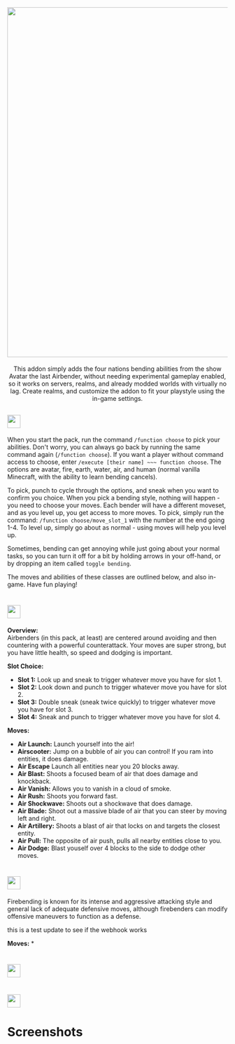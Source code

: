 <div align="center">
  
## <img src="https://i.imgur.com/VikqUO3.png" border="0" width="800">

This addon simply adds the four nations bending abilities from the show Avatar the last Airbender, without needing experimental gameplay enabled, so it works on servers, realms, and already modded worlds with virtually no lag. Create realms, and customize the addon to fit your playstyle using the in-game settings. 
 
<div align="left">
  
## <img src="https://i.imgur.com/wcwCiiZ.png" border="0"  height="30">
  
When you start the pack, run the command `/function choose` to pick your abilities. Don't worry, you can always go back by running the same command again (`/function choose`). If you want a player without command access to choose, enter `/execute [their name] ~~~ function choose`. The options are avatar, fire, earth, water, air, and human (normal vanilla Minecraft, with the ability to learn bending cancels). 
  
To pick, punch to cycle through the options, and sneak when you want to confirm you choice. When you pick a bending style, nothing will happen - you need to choose your moves. Each bender will have a different moveset, and as you level up, you get access to more moves. To pick, simply run the command: `/function choose/move_slot_1` with the number at the end going 1-4. To level up, simply go about as normal - using moves will help you level up. 
  
Sometimes, bending can get annoying while just going about your normal tasks, so you can turn it off for a bit by holding arrows in your off-hand, or by dropping an item called `toggle bending`.
  
The moves and abilities of these classes are outlined below, and also in-game.
Have fun playing! 

  
# <img src="https://i.imgur.com/jqVUQjE.png" border="0" height="30">

**Overview:**<br>
Airbenders (in this pack, at least) are centered around avoiding and then countering with a powerful counterattack. Your moves are super strong, but you have little health, so speed and dodging is important.

**Slot Choice:**
- **Slot 1:** Look up and sneak to trigger whatever move you have for slot 1.
- **Slot 2:** Look down and punch to trigger whatever move you have for slot 2.
- **Slot 3:** Double sneak (sneak twice quickly) to trigger whatever move you have for slot 3.
- **Slot 4:** Sneak and punch to trigger whatever move you have for slot 4.

**Moves:**
- **Air Launch:** Launch yourself into the air!
- **Airscooter:** Jump on a bubble of air you can control! If you ram into entities, it does damage.
- **Air Escape** Launch all entities near you 20 blocks away.
- **Air Blast:** Shoots a focused beam of air that does damage and knockback.
- **Air Vanish:** Allows you to vanish in a cloud of smoke.
- **Air Rush:** Shoots you forward fast.
- **Air Shockwave:** Shoots out a shockwave that does damage.
- **Air Blade:** Shoot out a massive blade of air that you can steer by moving left and right.
- **Air Artillery:** Shoots a blast of air that locks on and targets the closest entity.
- **Air Pull:** The opposite of air push, pulls all nearby entities close to you.
- **Air Dodge:** Blast youself over 4 blocks to the side to dodge other moves.
  
# <img src="https://i.imgur.com/YuJiyym.png" border="0" height="30">

Firebending is known for its intense and aggressive attacking style and general lack of adequate defensive moves, although firebenders can modify offensive maneuvers to function as a defense. 
 
this is a test update to see if the webhook works
  
**Moves:**
* 
 
# <img src="https://i.imgur.com/1iBENgb.png" border="0" height="30">
# <img src="https://i.imgur.com/gKmJvMM.png" border="0" height="30">

# Screenshots 

